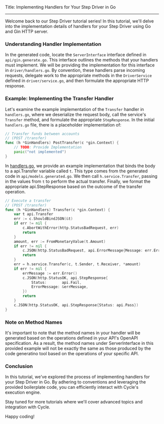 Title: Implementing Handlers for Your Step Driver in Go

---

Welcome back to our Step Driver tutorial series! In this tutorial, we'll delve into the implementation details of handlers for your Step Driver using Go and Gin HTTP server.

### Understanding Handler Implementation

In the generated code, locate the `ServerInterface` interface defined in `api/gin.generate.go`. This interface outlines the methods that your handlers must implement. We will be providing the implementation for this interface in `driver/handlers.go`. By convention, these handlers parse incoming requests, delegate work to the appropriate methods in the `DriverService` defined in `driver/service.go`, and then formulate the appropriate HTTP response.

### Example: Implementing the Transfer Handler

Let's examine the example implementation of the `Transfer` handler in `handlers.go`, where we deserialize the request body, call the service's `Transfer` method, and formulate the appropriate `StepResponse`. In the initial `handlers.go` file, there is a placeholder implementation of:

```go
// Transfer funds between accounts
// (POST /transfer)
func (h *GinHandlers) PostTransfer(c *gin.Context) {
	// TODO: Provide Implementation
	panic("not implemented")
}
```

In [handlers.go](../sp-driver-stateless/driver/handlers.go), we provide an example implementation that binds the body to a api.Transfer variable called `t`. This type comes from the generated code in `api/models.generated.go`. We then call `h.service.Transfer`, passing in the values from `t` to perform the actual transfer. Finally, we format the appropriate api.StepResponse based on the outcome of the transfer operation.
```go
// Execute a transfer
// (POST /transfer)
func (h *GinHandlers) Transfer(c *gin.Context) {
	var t api.Transfer
	err := c.ShouldBindJSON(&t)
	if err != nil {
		c.AbortWithError(http.StatusBadRequest, err)
		return
	}
	amount, err := FromMonetaryValue(t.Amount)
	if err != nil {
		c.JSON(http.StatusBadRequest, api.ErrorMessage{Message: err.Error()})
		return
	}
	err = h.service.Transfer(c, t.Sender, t.Receiver, *amount)
	if err != nil {
		errMessage := err.Error()
		c.JSON(http.StatusOK, api.StepResponse{
			Status:       api.Fail,
			ErrorMessage: &errMessage,
		})
		return
	}
	c.JSON(http.StatusOK, api.StepResponse{Status: api.Pass})
}
```

### Note on Method Names
It's important to note that the method names in your handler will be generated based on the operations defined in your API's OpenAPI specification. As a result, the method names under ServerInterface in this provided example will not be exactly the same as those produced by the code generatino tool based on the operations of your specific API.

### Conclusion

In this tutorial, we've explored the process of implementing handlers for your Step Driver in Go. By adhering to conventions and leveraging the provided boilerplate code, you can efficiently interact with Cycle's execution engine.

Stay tuned for more tutorials where we'll cover advanced topics and integration with Cycle.

Happy coding!

